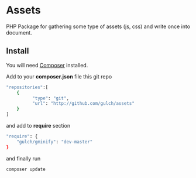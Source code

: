 # Assets
PHP Package for gathering some type of assets (js, css) and write once into document.

## Install

You will need [Composer](http://getcomposer.org) installed.

Add to your **composer.json** file this git repo
```bash
"repositories":[
    {
	      "type": "git",
	      "url": "http://github.com/gulch/assets"
    }
]
```
and add to **require** section
```bash
"require": {
    "gulch/gminify": "dev-master"
}
```
and finally run
```bash
composer update
```